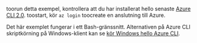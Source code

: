 

toorun detta exempel, kontrollera att du har installerat hello senaste [Azure CLI 2.0](https://docs.microsoft.com/cli/azure/install-azure-cli). toostart, kör `az login` toocreate en anslutning till Azure.

Det här exemplet fungerar i ett Bash-gränssnitt. Alternativen på Azure CLI skriptkörning på Windows-klient kan se [kör Windows hello Azure CLI](../articles/virtual-machines/windows/cli-options.md).
